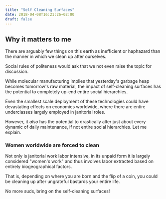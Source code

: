 ```yaml
---
title: "Self Cleaning Surfaces"
date: 2018-04-08T16:21:26+02:00
draft: false
---
```


## Why it matters to me

There are arguably few things on this earth as inefficient or haphazard than the manner in which we clean up after ourselves.

Social rules of politeness would ask that we not even raise the topic for discussion.

While molecular manufacturing implies that yesterday's garbage heap becomes tomorrow's raw material, the impact of self-cleaning surfaces has the potential to completely up-end entire social hierarchies.

Even the smallest scale deployment of these technologies could have devastating effects on economies worldwide, where there are entire underclasses largely employed in janitorial roles.

However, it _also_ has the potential to drastically alter just about every dynamic of daily maintenance, if not entire social hierarchies. Let me explain.

### Women worldwide are forced to clean

Not only is janitorial work labor intensive, in its unpaid form it is largely considered "women's work" and thus involves labor extracted based on entirely biogeographical factors.

That is, depending on where you are born and the flip of a coin, you could be cleaning up after ungrateful bastards your entire life.

No more suds, bring on the self-cleaning surfaces!
